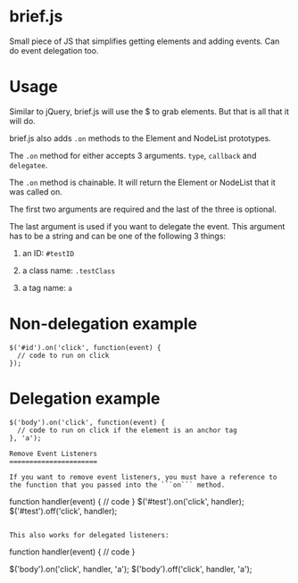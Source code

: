 brief.js
========

Small piece of JS that simplifies getting elements and adding events. Can do event delegation too.

Usage
=====

Similar to jQuery, brief.js will use the $ to grab elements. But that is all that it will do.

brief.js also adds ```.on``` methods to the Element and NodeList prototypes.

The ```.on``` method for either accepts 3 arguments. ```type```, ```callback``` and ```delegatee```.

The ```.on``` method is chainable. It will return the Element or NodeList that it was called on.

The first two arguments are required and the last of the three is optional.

The last argument is used if you want to delegate the event. This argument has to be a string and can be one of the following 3 things:

1) an ID: ```#testID```

2) a class name: ```.testClass```

3) a tag name: ```a```

Non-delegation example
======================

```
$('#id').on('click', function(event) {
  // code to run on click
});
```

Delegation example
==================

```
$('body').on('click', function(event) {
  // code to run on click if the element is an anchor tag
}, 'a');

Remove Event Listeners
======================

If you want to remove event listeners, you must have a reference to the function that you passed into the ```on``` method.

```
function handler(event) {
  // code
}
$('#test').on('click', handler);
$('#test').off('click', handler);
```

This also works for delegated listeners:

```
function handler(event) {
  // code
}

$('body').on('click', handler, 'a');
$('body').off('click', handler, 'a');
```